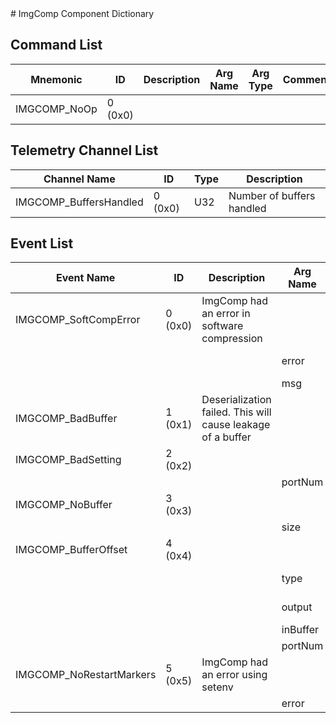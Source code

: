 <title>ImgComp Component Dictionary</title>
# ImgComp Component Dictionary


## Command List

|Mnemonic|ID|Description|Arg Name|Arg Type|Comment
|---|---|---|---|---|---|
|IMGCOMP_NoOp|0 (0x0)|| | |   

## Telemetry Channel List

|Channel Name|ID|Type|Description|
|---|---|---|---|
|IMGCOMP_BuffersHandled|0 (0x0)|U32|Number of buffers handled|

## Event List

|Event Name|ID|Description|Arg Name|Arg Type|Arg Size|Description
|---|---|---|---|---|---|---|
|IMGCOMP_SoftCompError|0 (0x0)|ImgComp had an error in software compression| | | | |
| | | |error|SoftCompErrorType||The error type|    
| | | |msg|Fw::LogStringArg&|40||    
|IMGCOMP_BadBuffer|1 (0x1)|Deserialization failed. This will cause leakage of a buffer| | | | |
|IMGCOMP_BadSetting|2 (0x2)|| | | | |
| | | |portNum|U32|||    
|IMGCOMP_NoBuffer|3 (0x3)|| | | | |
| | | |size|U32|||    
|IMGCOMP_BufferOffset|4 (0x4)|| | | | |
| | | |type|BufferOffsetSkipType||The error type|    
| | | |output|BufferOffsetSkipOutput||The error type|    
| | | |inBuffer|U32|||    
| | | |portNum|U32|||    
|IMGCOMP_NoRestartMarkers|5 (0x5)|ImgComp had an error using setenv| | | | |
| | | |error|I32|||    
